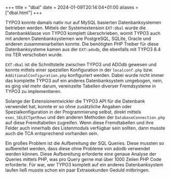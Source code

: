 +++
title = "dbal"
date = 2024-01-09T20:14:04+01:00
aliases = ["dbal.html"]
+++

TYPO3 konnte damals nativ nur auf MySQL basierten Datenbanksystemen betrieben werden. Mittels der Systemextension `EXT:dbal` wurde die Datenbankklasse von TYPO3 komplett überschrieben, womit TYPO3 auch mit anderen Datenbanksystemen wie PostgreSQL, SQLite, Oracle und anderen zusammenarbeiten konnte. Die benötigten PHP Treiber für diese Datenbanksysteme kamen aus der `EXT:adodb`, die ebenfalls mit TYPO3 8.4 ins TER verschoben wurde.

`EXT:dbal` ist die Schnittstelle zwischen TYPO3 und ADOdb gewesen und konnte mittels einer speziellen Konfiguration in der `localconf.php` bzw. `AdditionalConfiguration.php` konfiguriert werden. Dabei wurde nicht immer das komplette TYPO3 auf ein anderes Datenbanksystem umgebogen, nein, es ging viel mehr darum, vereinzelte Tabellen diverser Fremdsysteme in TYPO3 zu implementieren.

Solange der Extensionentwickler die TYPO3 API für die Datenbank verwendet hat, konnte er so ohne zusätzliche Angaben oder Spezialkonfiguration in der Programmierung selbst, direkt mittels `exec_SELECTgetRows` und den anderen Methoden der `DatabaseConnection.php` auf diese Fremdtabellen zugreifen. Wenn diese Fremdtabellen und ihre Felder auch innerhalb des Listenmoduls verfügbar sein sollten, dann musste auch die TCA entsprechend vorhanden sein.

Ein großes Problem ist die Aufbereitung der SQL Queries. Diese mussten so aufbereitet werden, dass diese ohne Probleme von adodb verwendet werden können. Diese Aufbereitung erforderte eine genaue Analyse der Queries mittels PHP, was pro Query gerne mal über 1000 Zeilen PHP Code erforderte. Für war, wer TYPO3 komplett auf ein anderes Datenbanksystem laufen ließ musste schon ein paar Extrasekunden Geduld mitbringen.
